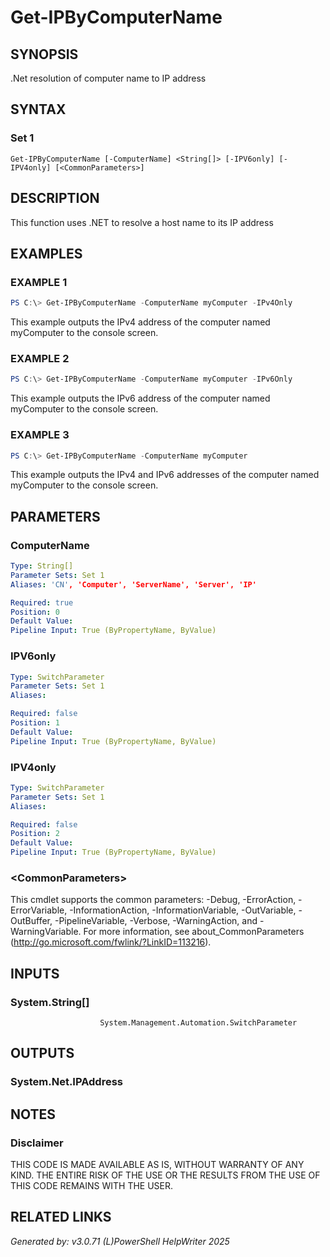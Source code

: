 ﻿# Get-IPByComputerName

## SYNOPSIS
.Net resolution of computer name to IP address

## SYNTAX

### Set 1
```
Get-IPByComputerName [-ComputerName] <String[]> [-IPV6only] [-IPV4only] [<CommonParameters>]
```

## DESCRIPTION
This function uses .NET to resolve a host name to its IP address

## EXAMPLES

### EXAMPLE 1

```powershell
PS C:\> Get-IPByComputerName -ComputerName myComputer -IPv4Only
```

This example outputs the IPv4 address of the computer named myComputer to the console screen.

### EXAMPLE 2

```powershell
PS C:\> Get-IPByComputerName -ComputerName myComputer -IPv6Only
```

This example outputs the IPv6 address of the computer named myComputer to the console screen.

### EXAMPLE 3

```powershell
PS C:\> Get-IPByComputerName -ComputerName myComputer
```

This example outputs the IPv4 and IPv6 addresses of the computer named myComputer to the console screen.

## PARAMETERS

### ComputerName


```yaml
Type: String[]
Parameter Sets: Set 1
Aliases: 'CN', 'Computer', 'ServerName', 'Server', 'IP'

Required: true
Position: 0
Default Value: 
Pipeline Input: True (ByPropertyName, ByValue)
```

### IPV6only


```yaml
Type: SwitchParameter
Parameter Sets: Set 1
Aliases: 

Required: false
Position: 1
Default Value: 
Pipeline Input: True (ByPropertyName, ByValue)
```

### IPV4only


```yaml
Type: SwitchParameter
Parameter Sets: Set 1
Aliases: 

Required: false
Position: 2
Default Value: 
Pipeline Input: True (ByPropertyName, ByValue)
```

### \<CommonParameters\>
This cmdlet supports the common parameters: -Debug, -ErrorAction, -ErrorVariable, -InformationAction, -InformationVariable, -OutVariable, -OutBuffer, -PipelineVariable, -Verbose, -WarningAction, and -WarningVariable. For more information, see about_CommonParameters (http://go.microsoft.com/fwlink/?LinkID=113216).

## INPUTS

### System.String[]
						System.Management.Automation.SwitchParameter


## OUTPUTS

### System.Net.IPAddress


## NOTES

### Disclaimer
THIS CODE IS MADE AVAILABLE AS IS, WITHOUT WARRANTY OF ANY KIND. THE ENTIRE RISK OF THE USE OR THE RESULTS FROM THE USE OF THIS CODE REMAINS WITH THE USER.

## RELATED LINKS


*Generated by: v3.0.71 (L)PowerShell HelpWriter 2025*
